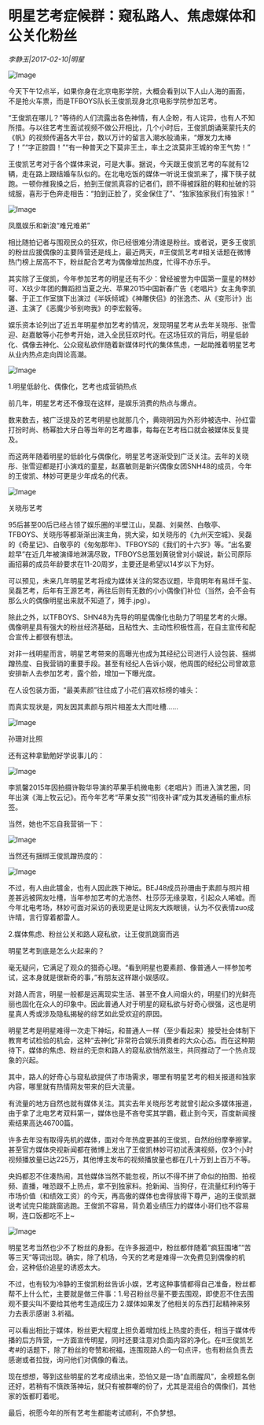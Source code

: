 # 明星艺考症候群：窥私路人、焦虑媒体和公关化粉丝

*李静玉|2017-02-10|明星*

![Image](http://static.ylzbl.com/201704281808042666)

今天下午12点半，如果你身在北京电影学院，大概会看到以下人山人海的画面，不是抢火车票，而是TFBOYS队长王俊凯现身北京电影学院参加艺考。

“王俊凯在哪儿？”等待的人们流露出各色神情，有人企盼，有人诧异，也有人不知所措。与以往艺考生面试视频不做公开相比，几个小时后，王俊凯朗诵莱蒙托夫的《帆》的视频传遍各大平台，数以万计的留言入潮水般涌来，“爆发力太棒了！”“字正腔圆！”“有一种普天之下莫非王土，率土之滨莫非王城的帝王气势！”

王俊凯艺考对于各个媒体来说，可是大事。据说，今天跟王俊凯艺考的车就有12辆，走在路上跟结婚车队似的。在北电吃饭的媒体一听说王俊凯来了，撂下筷子就跑。一顿你推我搡之后，拍到王俊凯真容的记者们，顾不得被踩脏的鞋和扯破的羽绒服，喜形于色奔走相告：“拍到正脸了，奖金保住了”、“独家独家我们有独家！”

![Image](http://static.ylzbl.com/201704281808045469)

凤凰娱乐和新浪“难兄难弟”

相比随拍记者与围观民众的狂欢，你已经很难分清谁是粉丝。或者说，更多王俊凯的粉丝应援偶像的主要阵营还是线上，最近两天，#王俊凯艺考#相关话题在微博热门榜上居高不下，粉丝配合艺考为偶像增加热度，忙得不亦乐乎。

其实除了王俊凯，今年参加艺考的明星还有不少：曾经被誉为中国第一童星的林妙可、X玖少年团的舞蹈担当夏之光、苹果2015中国新春广告《老唱片》女主角李凯馨、于正工作室旗下出演过《半妖倾城》《神雕侠侣》的张逸杰、从《变形计》出道、主演了《恶魔少爷别吻我》的李宏毅等。

娱乐资本论列出了近五年明星参加艺考的情况，发现明星艺考从去年关晓彤、张雪迎、赵嘉敏等小花参考开始，进入全民狂欢时代。在这场狂欢的背后，明星低龄化、偶像去神化、公众窥私欲伴随着新媒体时代的集体焦虑，一起助推着明星艺考从业内热点走向舆论高潮。

![Image](http://static.ylzbl.com/201704281808057317)

1.明星低龄化、偶像化，艺考也成营销热点

前几年，明星艺考还不像现在这样，是娱乐消费的热点与爆点。

数来数去，被广泛提及的艺考明星也就那几个，黄晓明因为外形帅被选中、孙红雷打扮时尚、杨幂脸大牙白等当年的艺考趣事，每每在艺考档口就会被媒体反复提及。

而这两年随着明星的低龄化与偶像化，明星艺考逐渐受到广泛关注。去年的关晓彤、张雪迎都是打小演戏的童星，赵嘉敏则是新兴偶像女团SNH48的成员，今年的王俊凯、林妙可更是少年成名的代表。

![Image](http://static.ylzbl.com/201704281808054531)

关晓彤艺考

95后甚至00后已经占领了娱乐圈的半壁江山，吴磊、刘昊然、白敬亭、TFBOYS、关晓彤等都渐渐出演主角，挑大梁，如关晓彤的《九州天空城》、吴磊的《奇星记》、白敬亭的《匆匆那年》、TFBOYS的《我们的十六岁》等。“出名要趁早”在近几年被演绎地淋漓尽致，TFBOYS总策划黄锐曾对小娱说，新公司原际画招募的成员年龄要求在11-20周岁，主要还是希望以14岁以下为好。

可以预见，未来几年明星艺考将成为媒体关注的常态议题，毕竟明年有易烊千玺、吴磊艺考，后年有王源艺考，再往后则有无数的小小偶像们补位（当然，会不会有那么火的偶像明星出来就不知道了，摊手.jpg）。

除此之外，以TFBOYS、SHN48为先导的明星偶像化也助力了明星艺考的火爆。偶像明星具有强大的粉丝经济基础，且粘性大、主动性积极性高，在自主宣传和配合宣传上都很有想法。

对非一线明星而言，明星艺考带来的高曝光也成为其经纪公司进行人设包装、捆绑蹭热度、自我营销的重要手段。甚至有经纪人告诉小娱，他周围的经纪公司曾故意安排新人去参加艺考，露个脸，增加一下曝光度。

在人设包装方面，“最美素颜”往往成了小花们喜欢标榜的噱头：

而真实现状是，网友因其素颜与照片相差太大而吐槽……

![Image](http://static.ylzbl.com/201704281808057827)

孙珊对比照

还有这种拿勤勉好学说事儿的：

![Image](http://static.ylzbl.com/201704281808061232)

李凯馨2015年因拍摄许鞍华导演的苹果手机微电影《老唱片》而进入演艺圈，同年出演《海上牧云记》。而今年艺考“苹果女孩”“彻夜补课”成为其发通稿的重点标签。

当然，她也不忘自我营销一下：

![Image](http://static.ylzbl.com/201704281808066768)

当然还有捆绑王俊凯蹭热度的：

![Image](http://static.ylzbl.com/201704281808063482)

不过，有人由此镀金，也有人因此跌下神坛。BEJ48成员孙珊由于素颜与照片相差甚远被网友吐槽，当年参加艺考的尤浩然、杜莎莎无缘录取，引起众人唏嘘。而今年北电考场，林妙可面对采访的表现更是让网友大跌眼镜，认为不仅表情zuo成许晴，言行穿着都雷人。

2.媒体焦虑、粉丝公关和路人窥私欲，让王俊凯跳窗而逃

明星艺考到底是怎么火起来的？

毫无疑问，它满足了观众的猎奇心理。“看到明星也要素颜、像普通人一样参加考试，这本身就是很新奇的事，”有朋友这样跟小娱感叹。

对路人而言，明星一般都是远离现实生活、甚至不食人间烟火的，明星们的光鲜亮丽也固化在众人的印象中。因此普通人对于明星的窥私欲与好奇心很强，这也是明星真人秀或涉及隐私揭秘的综艺如此受欢迎的原因。

明星艺考是明星难得一次走下神坛，和普通人一样（至少看起来）接受社会体制下教育考试检验的机会，这种“去神化”非常符合娱乐消费者的大众心态。而在这种期待下，媒体的焦虑、粉丝的无奈和路人的窥私欲悄然滋生，共同推动了一个热点现象的兴起。

其中，路人的好奇心与窥私欲提供了市场需求，哪里有明星艺考的相关报道和独家内容，哪里就有热情网友带来的巨大流量。

有流量的地方自然也就有媒体关注。其实去年关晓彤艺考就曾引起众多媒体报道，由于拿了北电艺考双料第一，媒体也是不吝夸奖其学霸，截止到今天，百度新闻搜索结果高达46700篇。

许多去年没有取得先机的媒体，面对今年热度更甚的王俊凯，自然纷纷摩拳擦掌。甚至官方媒体央视新闻都在微博上发出了王俊凯林妙可初试表演视频，仅3个小时视频播放量已达225万，其他博主发布的视频播放量也都在几十万到上百万不等。

央妈都忍不住凑热闹，其他媒体当然不能忽视，所以不得不拼了命似的拍图、拍视频、直播，唯恐跟不上热点，拿不到独家料。抢新闻、当狗仔，在流量红利约等于市场价值（和绩效工资）的今天，再高傲的媒体也舍得放得下尊严，追的王俊凯据说考试完只能跳窗逃跑。王俊凯不容易，背负着业绩压力的媒体小哥们也不容易啊，连口饭都吃不上~

![Image](http://static.ylzbl.com/201704281808064295)

明星艺考当然也少不了粉丝的身影。在许多报道中，粉丝都伴随着“疯狂围堵”“苦等三天”等词出现。确实，除了机场，今天的艺考是难得一次免费见到偶像的机会，这种低价追星的诱惑太大。

不过，也有较为冷静的王俊凯粉丝告诉小娱，艺考这种事情都得自己准备，粉丝都帮不上什么忙，主要就是做三件事：1.号召粉丝尽量不要去围观，即使忍不住去围观不要尖叫不要给其他考生造成压力 2.媒体如果发了他相关的东西打起精神来努力去表示感谢 3.祈福。

可以看出相比于媒体，粉丝更大程度上担负着增加线上热度的责任，相当于媒体传播的后方阵营，一方面宣传明星，同时还要注意对负面内容的净化。在#王俊凯艺考#的话题下，除了粉丝的夸赞和祝福，连围观路人的一句点评，也有粉丝负责去感谢或者拉拢，询问他们对偶像的看法。

现在想想，等到这些明星的艺考成绩出来，恐怕又是一场“血雨腥风”，金榜题名倒还好，若稍有不慎跌落神坛，就只有被群嘲的份了，尤其是混组合的偶像们，其他家的饭都盯着呢。

最后，祝愿今年的所有艺考生都能考试顺利，不负梦想。

